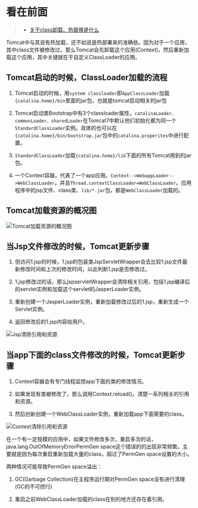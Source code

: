 看在前面
====

> * <a href="https://github.com/DemoTransfer/Java-Guide/blob/master/java/interview/JVM/JVM%E5%86%85%E5%AD%98%E7%AE%A1%E7%90%86/%E5%85%B3%E4%BA%8Eclass%E5%8D%B8%E8%BD%BD%E3%80%81%E7%83%AD%E6%9B%BF%E6%8D%A2%E6%98%AF%E4%BB%80%E4%B9%88.md">关于class卸载、热替换是什么</a>

Tomcat中与其说有热加载，还不如说是热部署来的准确些。因为对于一个应用，其中class文件被修改过，那么Tomcat会先卸载这个应用(Context)，然后重新加载这个应用，其中关键就在于自定义ClassLoader的应用。

Tomcat启动的时候，ClassLoader加载的流程
------

1. Tomcat启动的时候，用```system classloader```即```AppClassLoader```加载```{catalina.home}/bin```里面的jar包，也就是tomcat启动相关的jar包

2. Tomcat启动类Bootstrap中有3个classloader属性，```catalinaLoader、commonLoader、sharedLoader```在Tomcat7中默认他们初始化都为同一个```StandardClassLoader```实例。具体的也可以在```{catalina.home}/bin/bootstrap.jar```包中的```catalina.properites```中进行配置。

3. ```StandardClassLoader```加载```{catalina.home}/lib```下面的所有Tomcat用到的jar包。

4. 一个Context容器，代表了一个app应用。```Context-->WebappLoader-->WebClassLoader```。并且```Thread.contextClassLoader=WebClassLoader```。应用程序中的jsp文件、class类、```lib/*.jar```包，都是```WebClassLoader```加载的。

Tomcat加载资源的概况图
------

![Tomcat加载资源的概况图](https://github.com/DemoTransfer/Java-Guide/blob/master/java/web%20server/tomcat/picture/loadprocess.jpg)

当Jsp文件修改的时候，Tomcat更新步骤
------

1. 但访问1.jsp的时候，1.jsp的包装类JspServletWrapper会去比较1.jsp文件最新修改时间和上次的修改时间，以此判断1.jsp是否修改过。

2. 1.jsp修改过的话，那么jspservletWrapper会清除相关引用，包括1.jsp编译后的servlet实例和加载这个servlet的JasperLoader实例。

3. 重新创建一个JasperLoader实例，重新加载修改过后的1.jsp，重新生成一个Servlet实例。

4. 返回修改后的1.jsp内容给用户。

![Jsp清除引用和资源](https://github.com/DemoTransfer/Java-Guide/blob/master/java/web%20server/tomcat/picture/jsp_unload.jpg)

当app下面的class文件修改的时候，Tomcat更新步骤
------

1. Context容器会有专门线程监控app下面的类的修改情况。

2. 如果发现有类被修改了。那么调用Context.reload()。清楚一系列相关的引用和资源。

3. 然后创新创建一个WebClassLoader实例，重新加载app下面需要的class。

![Context清除引用和资源 ](https://github.com/DemoTransfer/Java-Guide/blob/master/java/web%20server/tomcat/picture/servlet_unload.jpg)

在一个有一定规模的应用中，如果文件修改多次，重启多次的话，java.lang.OutOfMemoryErrorPermGen space这个错误的的出现非常频繁。主要就是因为每次重启重新加载大量的class，超过了PermGen space设置的大小。

两种情况可能导致PermGen space溢出：

1. GC(Garbage Collection)在主程序运行期对PermGen space没有进行清理(GC的不可控行)

2. 重启之前WebClassLoader加载的class在别的地方还存在着引用。










